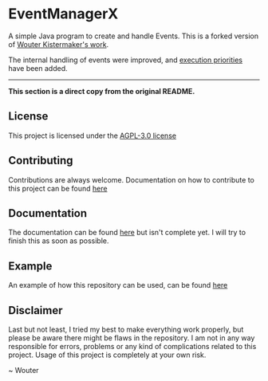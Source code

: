 # EventManagerX

A simple Java program to create and handle Events.
This is a forked version of [Wouter Kistermaker's work](https://github.com/wouterkistemaker).

The internal handling of events were improved, and [execution priorities](src%2Fmain%2Fjava%2Fme%2Fwouterkistemaker%2Feventmanager%2FHandlerPriority.java)
have been added.

---

**This section is a direct copy from the original README.**

## License

This project is licensed under the [AGPL-3.0 license](https://github.com/wouterkistemaker/EventManager/blob/master/LICENSE)

## Contributing

Contributions are always welcome. Documentation on how to contribute to this project can be found [here](https://github.com/wouterkistemaker/EventManager/blob/master/CONTRIBUTING.md)

## Documentation

The documentation can be found [here](https://wouterkistemaker.github.io/EventManager/me/wouterkistemaker/eventmanager/package-summary.html) but isn't complete yet. I will try to finish this as soon as possible.

## Example

An example of how this repository can be used, can be found [here](https://github.com/wouterkistemaker/EventManager/blob/master/examples/EventTest.java)

## Disclaimer

Last but not least, I tried my best to make everything work properly, but please be aware there might be flaws in the repository. I am not in any way responsible for errors, problems or any kind of complications related to this project. Usage of this project is completely at your own risk.

~ Wouter
